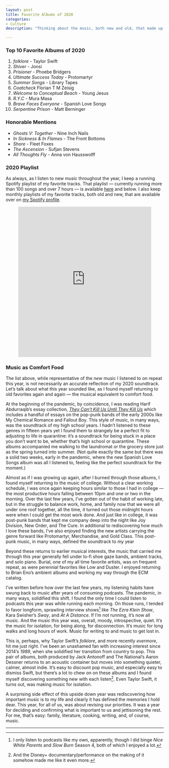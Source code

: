 ```yaml
---
layout: post
title: Favorite Albums of 2020
categories:
- Culture
description: "Thinking about the music, both new and old, that made up my soundtrack for this strange year"

---
```


### Top 10 Favorite Albums of 2020

1. *folklore* - Taylor Swift
2. *Shiver* - Jonsi
3. *Prisioner* - Phoebe Bridgers
4. *Ultimate Success Today* - Protomartyr
5. *Summer Songs* - Library Tapes
6. *Coatcheck* Florian T M Zeisig
7. *Welcome to Conceptual Beach* - Young Jesus
8. *R.Y.C* - Mura Masa
9. *Brave Faces Everyone* - Spanish Love Songs
10. *Serpentine Prison* - Matt Berninger

### Honorable Mentions

* *Ghosts V: Together* - Nine Inch Nails
* *In Sickness & In Flames* - The Front Bottoms
* *Shore* - Fleet Foxes
* *The Ascension* - Sufjan Stevens
* *All Thoughts Fly* - Anna von Hausswolff

### 2020 Playlist
As always, as I listen to new music throughout the year, I keep a  running Spotify playlist of my favorite tracks. That playlist —  currently running more than 100 songs and over 7 hours — is available [here](https://open.spotify.com/playlist/5DHMpntkdSHRAWJqMCsA9P) and below. I also keep monthly playlists of my favorite tracks, both old and new, that are available over on [my Spotify profile](https://open.spotify.com/user/jarrettfuller).

<figure>
<iframe src="https://open.spotify.com/embed/playlist/5DHMpntkdSHRAWJqMCsA9P" width="100%" height="480" frameborder="0" allowtransparency="true" allow="encrypted-media"></iframe>
</figure>

### Music as Comfort Food
The list above, while representative of the *new* music I listened to on repeat this year, is not necessarily an accurate reflection of my 2020 soundtrack. Let’s talk about what this year sounded like, as I found myself returning to old favorites again and again — the musical equivalent to comfort food.

At the beginning of the pandemic, by coincidence, I was reading Harif Abdurraqib’s essay collection, [*They Can’t Kill Us Until They Kill Us*](https://amzn.to/3gxGpnR) which includes a handful of essays on the pop-punk bands of the early 2000s like My Chemical Romance and Fallout Boy. This style of music, in many ways, was the soundtrack of my high school years. I hadn’t listened to these genres in fifteen years yet I found them to strangely be a perfect fit to adjusting to life in quarantine: it’s a soundtrack for being stuck in a place you don’t want to be, whether that’s high school or quarantine. These albums accompanied me walking to the laundromat or the grocery store just as the spring turned into summer. (Not quite exactly the same but there was a solid two weeks, early in the pandemic, where the new Spanish Love Songs album was all I listened to, feeling like the perfect soundtrack for the moment.)

Almost as if I was growing up again, after I burned through those albums, I found myself returning to the music of college. Without a clear working schedule, I was once again keeping hours similar to those I had in college — the most productive hours falling between 10pm and one or two in the morning. Over the last few years, I’ve gotten out of the habit of working late, but in the struggle to balance work, home, and family now that we were all under one roof together, all the time, it turned out those midnight hours were when I could get the most work done. And just like in college, it was post-punk bands that kept me company deep into the night like Joy Division, New Order, and The Cure. In additional to rediscovering how much I love these bands, I’ve also enjoyed finding the new artists carrying the genre forward like Protomartyr, Merchandise, and Gold Class. This post-punk music, in many ways, defined the soundtrack to my year

Beyond these returns to earlier musical interests, the music that carried me through this year generally fell under lo-fi shoe gaze bands, ambient tracks, and solo piano. Burial, one of my all time favorite artists, was on frequent repeat, as were perennial favorites like Low and Duster. I enjoyed returning to Brian Eno’s ambient albums and working my way through the ECM catalog.

I’ve written before how over the last few years, my listening habits have swung back to music after years of consuming podcasts. The pandemic, in many ways, solidified this shift. I found the only time I could listen to podcasts this year was while running each morning. On those runs, I tended to favor longform, sprawling interview shows[^1]  like *The Ezra Klein Show*, Kara Swisher’s *Sway*, and *At A Distance*. If I’m not running, it’s now all music. And the music this year was, overall, moody, introspective, quiet. It’s the music for isolation, for being along, for disconnection. It’s music for long walks and long hours of work. Music for writing to and music to get lost in.

This is, perhaps, why Taylor Swift’s *folklore*, and more recently *evermore*, hit me just right. I’ve been an unashamed fan with increasing interest since 2014’s *1989*, when she solidified her transition from country to pop. This pair of albums, both produced by Jack Antonoff and The National’s Aaron Dessner returns to an acoustic container but moves into something quieter, calmer, almost indie. It’s easy to discount pop music, and especially easy to dismiss Swift, but there’s a lot to chew on on these albums and I found myself discovering something new with each listen[^2]. Even Taylor Swift, it turns out, was making  music for isolation.

A surprising side effect of this upside down year was rediscovering how important music is to my life and clearly it has defined the memories I hold dear. This year, for all of us, was about revising our priorities. It was a year for deciding and confirming what is important to us and jettisoning the rest. For me, that’s easy: family, literature, cooking, writing, and, of course, music.

----
[^1]: I only listen to podcasts like my own, apparently, though I did binge *Nice White Parents* and *Slow Burn* Season 4, both of which I enjoyed a lot.

[^2]: And the Disney+ documentary/performance on the making of it somehow made me like it even more.
